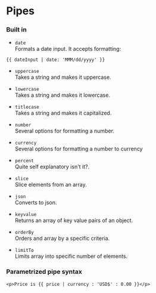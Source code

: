 # Pipes

### Built in
* `date`  
Formats a date input. It accepts formatting:
```angular2html
{{ dateInput | date: 'MMM/dd/yyyy' }}
```

* `uppercase`  
Takes a string and makes it uppercase.

* `lowercase`  
Takes a string and makes it lowercase.

* `titlecase`  
Takes a string and makes it capitalized.

* `number`  
Several options for formatting a number.

* `currency`  
Several options for formatting a number to currency

* `percent`  
Quite self explanatory isn't it?.

* `slice`  
Slice elements from an array.

* `json`  
Converts to json.

* `keyvalue`  
Returns an array of key value pairs of an object.

* `orderBy`  
Orders and array by a specific criteria.

* `limitTo`  
Limits array into specific number of elements.


### Parametrized pipe syntax
```angular2html
<p>Price is {{ price | currency : 'USD$' : 0.00 }}</p> 
```
